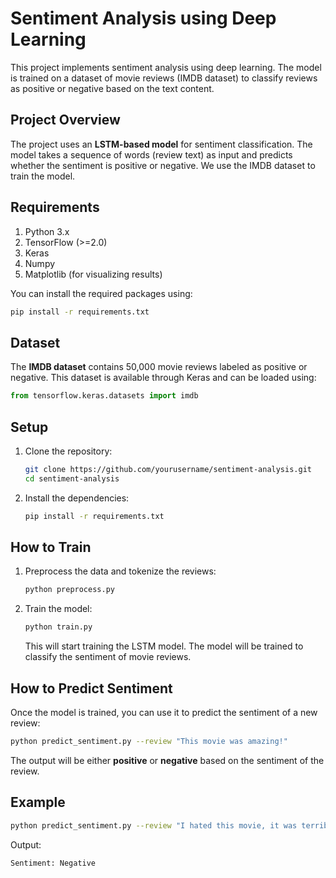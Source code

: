 # Sentiment Analysis using Deep Learning

This project implements sentiment analysis using deep learning. The model is trained on a dataset of movie reviews (IMDB dataset) to classify reviews as positive or negative based on the text content.

## Project Overview

The project uses an **LSTM-based model** for sentiment classification. The model takes a sequence of words (review text) as input and predicts whether the sentiment is positive or negative. We use the IMDB dataset to train the model.

## Requirements

1. Python 3.x
2. TensorFlow (>=2.0)
3. Keras
4. Numpy
5. Matplotlib (for visualizing results)

You can install the required packages using:

```bash
pip install -r requirements.txt
```

## Dataset

The **IMDB dataset** contains 50,000 movie reviews labeled as positive or negative. This dataset is available through Keras and can be loaded using:

```python
from tensorflow.keras.datasets import imdb
```

## Setup

1. Clone the repository:

   ```bash
   git clone https://github.com/yourusername/sentiment-analysis.git
   cd sentiment-analysis
   ```

2. Install the dependencies:

   ```bash
   pip install -r requirements.txt
   ```

## How to Train

1. Preprocess the data and tokenize the reviews:

   ```bash
   python preprocess.py
   ```

2. Train the model:

   ```bash
   python train.py
   ```

   This will start training the LSTM model. The model will be trained to classify the sentiment of movie reviews.

## How to Predict Sentiment

Once the model is trained, you can use it to predict the sentiment of a new review:

```bash
python predict_sentiment.py --review "This movie was amazing!"
```

The output will be either **positive** or **negative** based on the sentiment of the review.

## Example

```bash
python predict_sentiment.py --review "I hated this movie, it was terrible."
```

Output:

```bash
Sentiment: Negative
```
